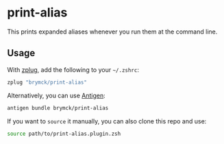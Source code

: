 print-alias
===========

This prints expanded aliases whenever you run them at the command line.

Usage
-----

With [zplug](https://github.com/zplug/zplug), add the following to your `~/.zshrc`:

```zsh
zplug "brymck/print-alias"
```

Alternatively, you can use [Antigen](https://github.com/zsh-users/antigen):

```zsh
antigen bundle brymck/print-alias
```

If you want to `source` it manually, you can also clone this repo and use:

```bash
source path/to/print-alias.plugin.zsh
```
